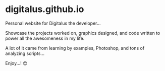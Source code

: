 # digitalus.github.io
Personal website for Digitalus the developer…

Showcase the projects worked on, graphics designed, and code written  to power all the awesomeness in my life.

A lot of it came from learning by examples, Photoshop, and tons of analyzing scripts...

Enjoy...! 😊 
